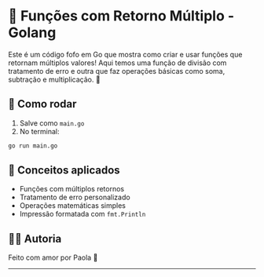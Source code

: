 
# 🧮 Funções com Retorno Múltiplo - Golang

Este é um código fofo em Go que mostra como criar e usar funções que retornam múltiplos valores! Aqui temos uma função de divisão com tratamento de erro e outra que faz operações básicas como soma, subtração e multiplicação. 💫

## 🚀 Como rodar

1. Salve como `main.go`
2. No terminal:

```bash
go run main.go
```

## 🧠 Conceitos aplicados

- Funções com múltiplos retornos
- Tratamento de erro personalizado
- Operações matemáticas simples
- Impressão formatada com `fmt.Println`

## 👩‍💻 Autoria

Feito com amor por Paola 💋

---
